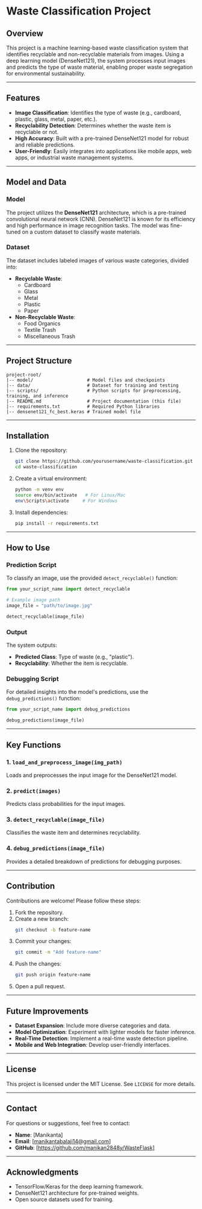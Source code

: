 # Waste Classification Project

## Overview

This project is a machine learning-based waste classification system that identifies recyclable and non-recyclable materials from images. Using a deep learning model (DenseNet121), the system processes input images and predicts the type of waste material, enabling proper waste segregation for environmental sustainability.

---

## Features

- **Image Classification**: Identifies the type of waste (e.g., cardboard, plastic, glass, metal, paper, etc.).
- **Recyclability Detection**: Determines whether the waste item is recyclable or not.
- **High Accuracy**: Built with a pre-trained DenseNet121 model for robust and reliable predictions.
- **User-Friendly**: Easily integrates into applications like mobile apps, web apps, or industrial waste management systems.

---

## Model and Data

### Model

The project utilizes the **DenseNet121** architecture, which is a pre-trained convolutional neural network (CNN). DenseNet121 is known for its efficiency and high performance in image recognition tasks. The model was fine-tuned on a custom dataset to classify waste materials.

### Dataset

The dataset includes labeled images of various waste categories, divided into:

- **Recyclable Waste**:
  - Cardboard
  - Glass
  - Metal
  - Plastic
  - Paper
- **Non-Recyclable Waste**:
  - Food Organics
  - Textile Trash
  - Miscellaneous Trash

---

## Project Structure

```
project-root/
|-- model/                    # Model files and checkpoints
|-- data/                     # Dataset for training and testing
|-- scripts/                  # Python scripts for preprocessing, training, and inference
|-- README.md                 # Project documentation (this file)
|-- requirements.txt          # Required Python libraries
|-- densenet121_fc_best.keras # Trained model file
```

---

## Installation

1. Clone the repository:

   ```bash
   git clone https://github.com/yourusername/waste-classification.git
   cd waste-classification
   ```

2. Create a virtual environment:

   ```bash
   python -m venv env
   source env/bin/activate   # For Linux/Mac
   env\Scripts\activate     # For Windows
   ```

3. Install dependencies:

   ```bash
   pip install -r requirements.txt
   ```

---

## How to Use

### Prediction Script

To classify an image, use the provided `detect_recyclable()` function:

```python
from your_script_name import detect_recyclable

# Example image path
image_file = "path/to/image.jpg"

detect_recyclable(image_file)
```

### Output

The system outputs:

- **Predicted Class**: Type of waste (e.g., "plastic").
- **Recyclability**: Whether the item is recyclable.

### Debugging Script

For detailed insights into the model's predictions, use the `debug_predictions()` function:

```python
from your_script_name import debug_predictions

debug_predictions(image_file)
```

---

## Key Functions

### 1. `load_and_preprocess_image(img_path)`

Loads and preprocesses the input image for the DenseNet121 model.

### 2. `predict(images)`

Predicts class probabilities for the input images.

### 3. `detect_recyclable(image_file)`

Classifies the waste item and determines recyclability.

### 4. `debug_predictions(image_file)`

Provides a detailed breakdown of predictions for debugging purposes.

---

## Contribution

Contributions are welcome! Please follow these steps:

1. Fork the repository.
2. Create a new branch:
   ```bash
   git checkout -b feature-name
   ```
3. Commit your changes:
   ```bash
   git commit -m "Add feature-name"
   ```
4. Push the changes:
   ```bash
   git push origin feature-name
   ```
5. Open a pull request.

---

## Future Improvements

- **Dataset Expansion**: Include more diverse categories and data.
- **Model Optimization**: Experiment with lighter models for faster inference.
- **Real-Time Detection**: Implement a real-time waste detection pipeline.
- **Mobile and Web Integration**: Develop user-friendly interfaces.

---

## License

This project is licensed under the MIT License. See `LICENSE` for more details.

---

## Contact

For questions or suggestions, feel free to contact:

- **Name**: [Manikanta]
- **Email**: [manikantabalaji14@gmail.com]
- **GitHub**: [https://github.com/manikan2848y/WasteFlask]

---

## Acknowledgments

- TensorFlow/Keras for the deep learning framework.
- DenseNet121 architecture for pre-trained weights.
- Open source datasets used for training.

